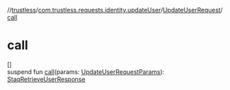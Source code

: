 //[trustless](../../../index.md)/[com.trustless.requests.identity.updateUser](../index.md)/[UpdateUserRequest](index.md)/[call](call.md)

# call

[]\
suspend fun [call](call.md)(params: [UpdateUserRequestParams](../-update-user-request-params/index.md)): [StaqRetrieveUserResponse](../../com.trustless.requests.identity/-staq-retrieve-user-response/index.md)
